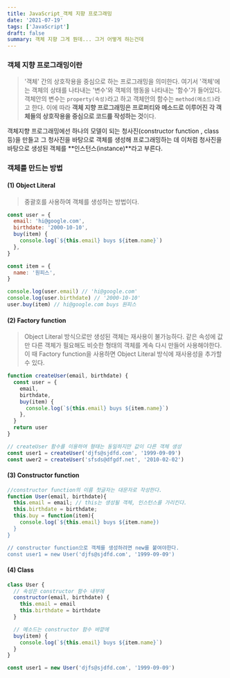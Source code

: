 ```yaml
---
title: JavaScript_객체 지향 프로그래밍
date: '2021-07-19'
tags: ['JavaScript']
draft: false
summary: 객체 지향 그게 뭔데... 그거 어떻게 하는건데
---
```


### 객체 지향 프로그래밍이란

> '객체' 간의 상호작용을 중심으로 하는 프로그래밍을 의미한다. 여기서 '객체'에는 객체의 상태를 나타내는 '변수'와 객체의 행동을 나타내는 '함수'가 들어있다. 객체안의 변수는 `property(속성)`라고 하고 객체안의 함수는 `method(메소드)`라고 한다. 이에 따라 **객체 지향 프로그래밍은 프로퍼티와 메소드로 이루어진 각 객체들의 상호작용을 중심으로 코드를 작성하는 것**이다.

객체지향 프로그래밍에선 하나의 모델이 되는 청사진(constructor function , class 등)을 만들고 그 청사진을 바탕으로 객체를 생성해 프로그래밍하는 데 이처럼 청사진을 바탕으로 생성된 객체를 **인스턴스(instance)**라고 부른다.

### 객체를 만드는 방법

#### (1) Object Literal

> 중괄호를 사용하여 객체를 생성하는 방법이다.

```js
const user = {
  email: 'hi@google.com',
  birthdate: '2000-10-10',
  buy(item) {
    console.log(`${this.email} buys ${item.name}`)
  },
}

const item = {
  name: '원피스',
}

console.log(user.email) // 'hi@google.com'
console.log(user.birthdate) // '2000-10-10'
user.buy(item) // hi@google.com buys 원피스
```

#### (2) Factory function

> Object Literal 방식으로만 생성된 객체는 재사용이 불가능하다. 같은 속성에 값만 다른 객체가 필요해도 비슷한 형태의 객체를 계속 다시 만들어 사용해야한다. 이 때 Factory function을 사용하면 Object Literal 방식에 재사용성을 추가할 수 있다.

```js
function createUser(email, birthdate) {
  const user = {
    email,
    birthdate,
    buy(item) {
      console.log(`${this.email} buys ${item.name}`)
    },
  }
  return user
}

// createUser 함수를 이용하여 형태는 동일하지만 값이 다른 객체 생성
const user1 = createUser('djfs@sjdfd.com', '1999-09-09')
const uwer2 = createUser('sfsds@dfgdf.net', '2010-02-02')
```

#### (3) Constructor function

```js
//constructor function의 이름 첫글자는 대문자로 작성한다.
function User(email, birthdate){
  this.email = email; // this는 생성될 객체, 인스턴스를 가리킨다.
  this.birthdate = birthdate;
  this.buy = function(item){
    console.log(`${this.email} buys ${item.name})
  }
}

// constructor function으로 객체를 생성하려면 new를 붙여야한다.
const user1 = new User('djfs@sjdfd.com', '1999-09-09')
```

#### (4) Class

```js
class User {
  // 속성은 constructor 함수 내부에
  constructor(email, birthdate) {
    this.email = email
    this.birthdate = birthdate
  }

  // 메소드는 constructor 함수 바깥에
  buy(item) {
    console.log(`${this.email} buys ${item.name}`)
  }
}

const user1 = new User('djfs@sjdfd.com', '1999-09-09')
```
